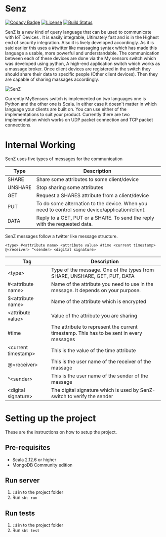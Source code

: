 # Senz

[![Codacy Badge](https://api.codacy.com/project/badge/Grade/1fe7fd504fa64047a287a046cc92f213)](https://app.codacy.com/app/sumedhe/senz?utm_source=github.com&utm_medium=referral&utm_content=sumedhe/senz&utm_campaign=badger) [![License](https://img.shields.io/badge/License-Apache%202.0-blue.svg)](https://raw.githubusercontent.com/sumedhe/senz/master/LICENSE) [![Build Status](https://travis-ci.org/sumedhe/senz.svg)](https://travis-ci.org/sumedhe/senz)

SenZ is a new kind of query language that can be used to communicate with IoT Devices . It is easily integrable, Ultimately fast and is in the Highest end of security integration. Also it is lively developed accordingly. As it is said earlier this uses a #twitter like massaging syntax which has made this language a usable, more powerful and understandable. The communication between each of these devices are done via the My sensors switch which was developed using python, A high-end application switch which works as a massage broker. Once client devices are registered in the switch they should share their data to specific people (Other client devices). Then they are capable of sharing massages accordingly.

![SenZ](https://user-images.githubusercontent.com/2020370/40389831-fbb0b9a8-5e30-11e8-93da-496632d20d12.png)

Currently MySensors switch is implemented on two languages one is Python and the other one is Scala. In either case it doesn't matter in which language your clients are built on. You can use either of the implementations to suit your product. Currently there are two implementation which works on UDP packet connection and TCP packet connections.

# Internal Working
SenZ uses five types of messages for the communication

| Type | Description |
| ------- | ------- |
| SHARE |  Share some attributes to some client/device |
| UNSHARE | Stop sharing some attributes |
| GET | Request a SHARES attribute from a client/device |
| PUT | To do some alternation to the device. When you need to control some device/application/client. |
| DATA | Reply to a GET, PUT or a SHARE. To send the reply with the requested data. |

SenZ messages follow a twitter like message structure.

    <type> #<attribute name> <attribute value> #time <current timestamp> @<receiver> ^<sender> <digital signature>

| Tag | Description |
| --- | ----------- |
| &lt;type&gt; | Type of the message. One of the types from SHARE, UNSHARE, GET, PUT, DATA
| #&lt;attribute name&gt; | Name of the attribute you need to use in the message. It depends on your purpose. |
| $&lt;attribute name&gt; | Name of the attribute which is encrypted |
| &lt;attribute value&gt; | Value of the attribute you are sharing |
| #time | The attribute to represent the current timestamp. This has to be sent in every messages |
| &lt;current timestamp&gt; | This is the value of the time attribute |
| @&lt;receiver&gt; | This is the user name of the receiver of the massage |
| ^&lt;sender&gt; | This is the user name of the sender of the massage |
| &lt;digital signature&gt; | The digital signature which is used by SenZ-switch to verify the sender |

# Setting up the project
These are the instructions on how to setup the project.
## Pre-requisites
- Scala 2.12.6 or higher
- MongoDB Community edition

## Run server
1. `cd` in to the project folder
2. Run `sbt run`

## Run tests
1. `cd` in to the project folder
2. Run `sbt test`
